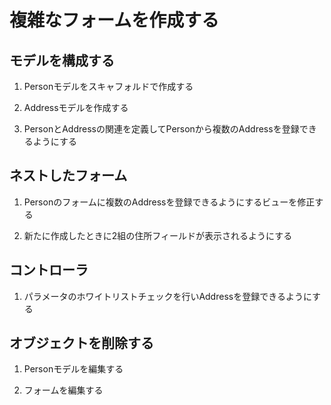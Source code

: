# 複雑なフォームを作成する

## モデルを構成する

1. Personモデルをスキャフォルドで作成する

1. Addressモデルを作成する

1. PersonとAddressの関連を定義してPersonから複数のAddressを登録できるようにする

## ネストしたフォーム

1. Personのフォームに複数のAddressを登録できるようにするビューを修正する

1. 新たに作成したときに2組の住所フィールドが表示されるようにする

## コントローラ

1. パラメータのホワイトリストチェックを行いAddressを登録できるようにする

## オブジェクトを削除する

1. Personモデルを編集する

1. フォームを編集する
